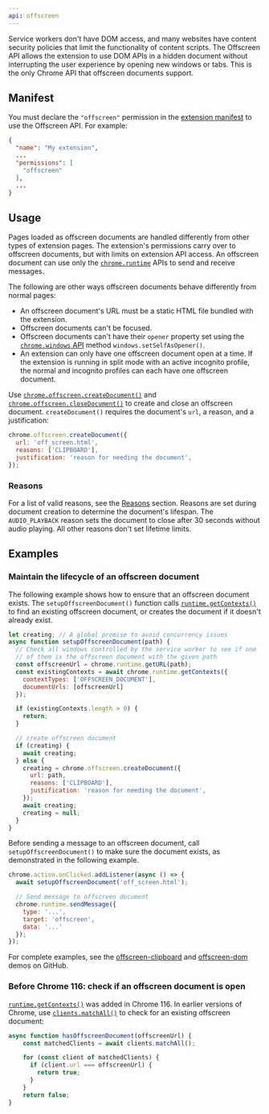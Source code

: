 ```yaml
---
api: offscreen
---
```


Service workers don't have DOM access, and many websites have content security policies that
limit the functionality of content scripts. The Offscreen API allows the extension to use DOM
APIs in a hidden document without interrupting the user experience by opening new windows or
tabs. This is the only Chrome API that offscreen documents support. <!--What does DOM stand for?-->

## Manifest

You must declare the `"offscreen"` permission in the [extension manifest][doc-manifest] to use
the Offscreen API. For example:
<!--I'd like to make the standard phrasing "To use the Foo API, declare the `foo` permission in the [extension manifest][doc-manifest]. For example:" This would require updating this section in all the docs.-->

```json
{
  "name": "My extension",
  ...
  "permissions": [
    "offscreen"
  ],
  ...
}
```

## Usage

Pages loaded as offscreen documents are handled differently from other types of extension pages.
The extension's permissions carry over to offscreen documents, but with limits on extension API
access. An offscreen document can use only the [`chrome.runtime`][api-runtime] APIs to send and
receive messages. 

The following are other ways offscreen documents behave differently from normal pages:

* An offscreen document's URL must be a static HTML file bundled with the extension.
* Offscreen documents can't be focused.
* Offscreen documents can't have their `opener` property set using the [`chrome.windows` API][api-windows]
  method `windows.setSelfAsOpener()`.
* An extension can only have one offscreen document open at a time. If the extension is running
  in split mode with an active incognito profile, the normal and incognito profiles can each
  have one offscreen document. 

Use [`chrome.offscreen.createDocument()`](#method-createDocument) and
[`chrome.offscreen.closeDocument()`](#method-closeDocument) to create and close an offscreen
document. `createDocument()` requires the document's `url`, a reason, and a justification:

```js
chrome.offscreen.createDocument({
  url: 'off_screen.html',
  reasons: ['CLIPBOARD'],
  justification: 'reason for needing the document',
});
```

### Reasons

For a list of valid reasons, see the [Reasons][offscreen-reason] section. Reasons are set during
document creation to determine the document's lifespan. The `AUDIO_PLAYBACK` reason sets the
document to close after 30 seconds without audio playing. All other reasons don't set lifetime limits.

## Examples

### Maintain the lifecycle of an offscreen document

The following example shows how to ensure that an offscreen document exists. The
`setupOffscreenDocument()` function calls [`runtime.getContexts()`][runtime-get-contexts] to find
an existing offscreen document, or creates the document if it doesn't already exist.

```js
let creating; // A global promise to avoid concurrency issues
async function setupOffscreenDocument(path) {
  // Check all windows controlled by the service worker to see if one 
  // of them is the offscreen document with the given path
  const offscreenUrl = chrome.runtime.getURL(path);
  const existingContexts = await chrome.runtime.getContexts({
    contextTypes: ['OFFSCREEN_DOCUMENT'],
    documentUrls: [offscreenUrl]
  });

  if (existingContexts.length > 0) {
    return;
  }

  // create offscreen document
  if (creating) {
    await creating;
  } else {
    creating = chrome.offscreen.createDocument({
      url: path,
      reasons: ['CLIPBOARD'],
      justification: 'reason for needing the document',
    });
    await creating;
    creating = null;
  }
}
```

Before sending a message to an offscreen document, call `setupOffscreenDocument()` to make sure
the document exists, as demonstrated in the following example. 

```js
chrome.action.onClicked.addListener(async () => {
  await setupOffscreenDocument('off_screen.html');

  // Send message to offscreen document
  chrome.runtime.sendMessage({
    type: '...',
    target: 'offscreen',
    data: '...'
  });
});
```

For complete examples, see the [offscreen-clipboard][gh-offscreen-clipboard] and
[offscreen-dom][gh-offscreen-dom] demos on GitHub.

### Before Chrome 116: check if an offscreen document is open

[`runtime.getContexts()`][runtime-get-contexts] was added in Chrome 116. In earlier versions of
Chrome, use [`clients.matchAll()`](https://developer.mozilla.org/docs/Web/API/Clients/matchAll)
to check for an existing offscreen document:

```js
async function hasOffscreenDocument(offscreenUrl) {
    const matchedClients = await clients.matchAll();

    for (const client of matchedClients) {
      if (client.url === offscreenUrl) {
        return true;
      }
    }
    return false;
}
```


 [api-runtime]: /docs/extensions/reference/runtime/
 [api-windows]: /docs/extensions/reference/windows/
 [doc-manifest]: /docs/extensions/mv3/manifest/
 [gh-offscreen-clipboard]: https://github.com/GoogleChrome/chrome-extensions-samples/tree/main/functional-samples/cookbook.offscreen-clipboard-write
 [gh-offscreen-dom]: https://github.com/GoogleChrome/chrome-extensions-samples/tree/main/functional-samples/cookbook.offscreen-dom
 [offscreen-reason]: /docs/extensions/reference/offscreen/#type-Reason
 [runtime-get-contexts]: /docs/extensions/reference/runtime/#method-getContexts
